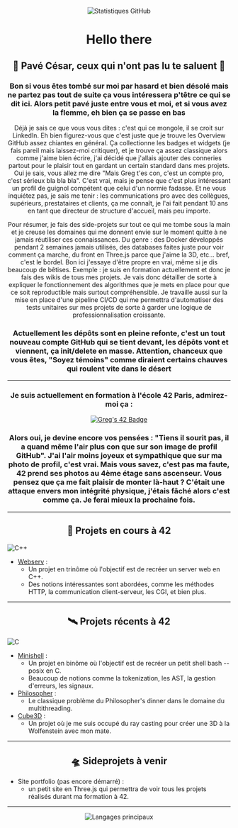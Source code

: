 <p align="center">
  <img src="https://github-readme-stats.vercel.app/api?username=Gregory-Marquiset&show_icons=true&theme=radical&title_color=4c589c" alt="Statistiques GitHub">
</p>

<h1 align="center">Hello there</h1>
<h2 align="center">🥁 Pavé César, ceux qui n'ont pas lu te saluent 🥁</h2>
<h3 align="center">Bon si vous êtes tombé sur moi par hasard et bien désolé mais ne partez pas tout de suite ça vous intéressera p'têtre ce qui se dit ici. Alors petit pavé juste entre vous et moi, et si vous avez la flemme, eh bien ça se passe en bas</h3>

<p align="center">
  Déjà je sais ce que vous vous dites : c'est qui ce mongole, il se croit sur LinkedIn. Eh bien figurez-vous que c'est juste que je trouve les Overview GitHub assez chiantes en général. Ça collectionne les badges et widgets (je fais pareil mais laissez-moi critiquer), et je trouve ça assez classique alors comme j'aime bien écrire, j'ai décidé que j'allais ajouter des conneries partout pour le plaisir tout en gardant un certain standard dans mes projets.
  Oui je sais, vous allez me dire "Mais Greg t'es con, c'est un compte pro, c'est sérieux bla bla bla". C'est vrai, mais je pense que c'est plus intéressant un profil de guignol compétent que celui d'un normie fadasse. Et ne vous inquiétez pas, je sais me tenir : les communications pro avec des collègues, supérieurs, prestataires et clients, ça me connaît, je l'ai fait pendant 10 ans en tant que directeur de structure d'accueil, mais peu importe.
</p>

<p align="center">
    Pour résumer, je fais des side-projets sur tout ce qui me tombe sous la main et je creuse les domaines qui me donnent envie sur le moment quitte à ne jamais réutiliser ces connaissances. Du genre : des Docker développés pendant 2 semaines jamais utilisés, des databases faites juste pour voir comment ça marche, du front en Three.js parce que j'aime la 3D, etc... bref, c'est le bordel.
  Bon ici j'essaye d'être propre en vrai, même si je dis beaucoup de bêtises. Exemple : je suis en formation actuellement et donc je fais des wikis de tous mes projets. Je vais donc détailler de sorte à expliquer le fonctionnement des algorithmes que je mets en place pour que ce soit reproductible mais surtout compréhensible.
  Je travaille aussi sur la mise en place d'une pipeline CI/CD qui me permettra d'automatiser des tests unitaires sur mes projets de sorte à garder une logique de professionnalisation croissante.
</p>

<h3 align="center">Actuellement les dépôts sont en pleine refonte, c'est un tout nouveau compte GitHub qui se tient devant, les dépôts vont et viennent, ça init/delete en masse. Attention, chanceux que vous êtes, "Soyez témoins" comme diraient certains chauves qui roulent vite dans le désert</h3>


---

<h3 align="center">Je suis actuellement en formation à l'école 42 Paris, admirez-moi ça :</h3>

<p align="center">
  <a href="https://profile.intra.42.fr/users/gmarquis">
    <img src="https://badge.mediaplus.ma/greenbinary/gmarquis?1337Badge=off&UM6P=off" alt="Greg's 42 Badge" />
  </a>
</p>

<h3 align="center"> Alors oui, je devine encore vos pensées : "Tiens il sourit pas, il a quand même l'air plus con que sur son image de profil GitHub". J'ai l'air moins joyeux et sympathique que sur ma photo de profil, c'est vrai. Mais vous savez, c'est pas ma faute, 42 prend ses photos au 4ème étage sans ascenseur. Vous pensez que ça me fait plaisir de monter là-haut ? C'était une attaque envers mon intégrité physique, j'étais fâché alors c'est comme ça. Je ferai mieux la prochaine fois. </h3>

---

<h2 align="center">🚀 Projets en cours à 42</h2>

![C++](https://img.shields.io/badge/C++-00599C?style=for-the-badge&logo=c%2B%2B&logoColor=white)

- [Webserv](https://github.com/Gregory-Marquiset/mcg_webserv) :
  - Un projet en trinôme où l'objectif est de recréer un server web en C++.
  - Des notions intéressantes sont abordées, comme les méthodes HTTP, la communication client-serveur, les CGI, et bien plus.
---

<h2 align="center">🛰️ Projets récents à 42</h2>

![C](https://img.shields.io/badge/C-00599C?style=for-the-badge&logo=c&logoColor=white)

- [Minishell](https://github.com/jeportie/Minishell) :
  - Un projet en binôme où l'objectif est de recréer un petit shell bash --posix en C.
  - Beaucoup de notions comme la tokenization, les AST, la gestion d'erreurs, les signaux.
- [Philosopher](https://github.com/Gregory-Marquiset/gm_philosopher) :
  - Le classique problème du Philosopher's dinner dans le domaine du multithreading.
- [Cube3D](https://github.com/WPMad51/Cub3d) :
  - Un projet où je me suis occupé du ray casting pour créer une 3D à la Wolfenstein avec mon mate.

---

<h2 align="center">🛸 Sideprojets à venir</h2>

- Site portfolio (pas encore démarré) :
  - un petit site en Three.js qui permettra de voir tous les projets réalisés durant ma formation à 42.

---

<p align="center">
  <img src="https://github-readme-stats.vercel.app/api/top-langs/?username=Gregory-Marquiset&layout=compact&theme=radical&title_color=4c589c" alt="Langages principaux">
</p>

